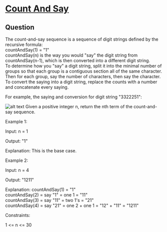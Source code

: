 # [Count And Say](https://leetcode.com/problems/count-and-say/)
## Question
The count-and-say sequence is a sequence of digit strings defined by the recursive formula:  
countAndSay(1) = "1"  
countAndSay(n) is the way you would "say" the digit string from  countAndSay(n-1), which is then converted into a different digit string.  
To determine how you "say" a digit string, split it into the minimal number of groups so that each group is a contiguous section all of the same character. Then for each group, say the number of characters, then say the character. To convert the saying into a digit string, replace the counts with a number and concatenate every saying.

For example, the saying and conversion for digit string "3322251":

![alt text](https://assets.leetcode.com/uploads/2020/10/23/countandsay.jpg)
Given a positive integer n, return the nth term of the count-and-say sequence.

 

Example 1:

Input: n = 1

Output: "1"

Explanation: This is the base case.  

Example 2:

Input: n = 4

Output: "1211"

Explanation:
countAndSay(1) = "1"  
countAndSay(2) = say "1" = one 1 = "11"  
countAndSay(3) = say "11" = two 1's = "21"  
countAndSay(4) = say "21" = one 2 + one 1 = "12" + "11" = "1211"

Constraints:

1 <= n <= 30
